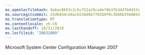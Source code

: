 ```yaml
---
ms.openlocfilehash: 9a6ac8653c2c5cf52a29ca4ef6b37b3dd7b8d33c
ms.sourcegitcommit: 23d04d4ce0acb51b86b7702b9f0c3bb6b55b0043
ms.translationtype: MT
ms.contentlocale: zh-CN
ms.lasthandoff: 10/31/2019
ms.locfileid: "20631009"
---
```

<Token xmlns:xlink="http://www.w3.org/1999/xlink">Microsoft System Center Configuration Manager 2007</Token>
